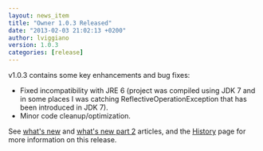 ```yaml
---
layout: news_item
title: "Owner 1.0.3 Released"
date: "2013-02-03 21:02:13 +0200"
author: lviggiano
version: 1.0.3
categories: [release]
---
```


v1.0.3 contains some key enhancements and bug fixes:

 * Fixed incompatibility with JRE 6 (project was compiled using JDK 7 and in some places I was catching
   ReflectiveOperationException that has been introduced in JDK 7).
 * Minor code cleanup/optimization.

See [what's new][intr] and [what's new part 2][intr-2] articles, and the [History](/docs/history/) page for more 
information on this release.

 [intr]: http://en.newinstance.it/2013/02/04/owner-1-0-3-whats-new-part-1-variable-expansion/
 [intr-2]: http://en.newinstance.it/2013/05/29/owner-1-0-3-whats-new-part-2/
